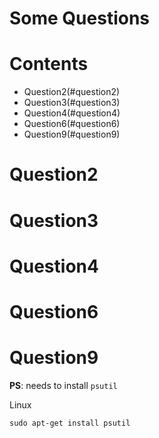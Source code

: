 Some Questions
=================

Contents
============

 * Question2(#question2)
 * Question3(#question3)
 * Question4(#question4)     
 * Question6(#question6)   
 * Question9(#question9)   
               
Question2
==============

Question3
==============

Question4
==============

Question6
==============

Question9
==============

**PS**: needs to install `psutil`

Linux

`sudo apt-get install psutil`
